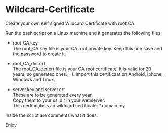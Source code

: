 # Wildcard-Certificate
Create your own self signed Wildcard Certificate with root CA.

Run the bash script on a Linux machine and it generates the following files:
- root_CA.key  
The root_CA.key file is your CA root private key. 
Keep this one save and the password to create it. 
 
- root_CA_der.crt  
The root_CA_der.crt file is your CA root certificate. 
It is valid for 20 years, so generated ones. :-).
Import this certificaat on Android, Iphone, Windows and Linux. 
  
- server.key and server.crt   
These are to be generated every year.  
Copy them to your ssl dir in your webserver.  
This certificate is an wildcard certificate: *.domain.my  

Inside the script are comments what it does.

Enjoy
